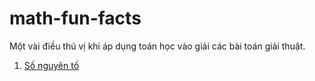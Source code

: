 # math-fun-facts

Một vài điều thú vị khi áp dụng toán học vào giải các bài toán giải thuật.

1. [Số nguyên tố](/prime)


